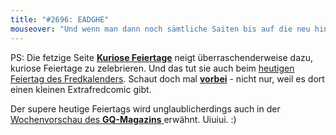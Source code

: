 ```yaml
---
title: "#2696: EADGHE"
mouseover: "Und wenn man dann noch sämtliche Saiten bis auf die neu hinzugefügte E-Seite entfernt, hat man eine Kugel."
---
```


PS: 
Die fetzige Seite <a href="http://www.kuriose-feiertage.de"><strong>Kuriose Feiertage</strong></a> neigt überraschenderweise dazu, kuriose Feiertage zu zelebrieren. Und das tut sie auch beim <a href="http://www.kuriose-feiertage.de/05/02/hast-du-gepupst-tag/">heutigen Feiertag des Fredkalenders</a>. 
Schaut doch mal <a href="http://www.kuriose-feiertage.de/05/02/hast-du-gepupst-tag/"><strong>vorbei</strong></a> - nicht nur, weil es dort einen kleinen Extrafredcomic gibt.

Der supere heutige Feiertags wird unglaublicherdings auch in der <a href="http://m.gq-magazin.de/unterhaltung/film-musik-spiele/wochenvorschau-das-geht-ab-mann10">Wochenvorschau des <strong>GQ-Magazins</strong> </a>erwähnt. 
Uiuiui.
:)
